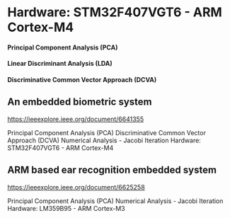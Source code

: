 # Hardware: STM32F407VGT6 - ARM Cortex-M4

#### Principal Component Analysis (PCA)
#### Linear Discriminant Analysis (LDA)
#### Discriminative Common Vector Approach (DCVA)

## An embedded biometric system

https://ieeexplore.ieee.org/document/6641355

Principal Component Analysis (PCA)
Discriminative Common Vector Approach (DCVA)
Numerical Analysis - Jacobi Iteration
Hardware: STM32F407VGT6 - ARM Cortex-M4

## ARM based ear recognition embedded system

https://ieeexplore.ieee.org/document/6625258

Principal Component Analysis (PCA)
Numerical Analysis - Jacobi Iteration
Hardware: LM359B95 - ARM Cortex-M3
